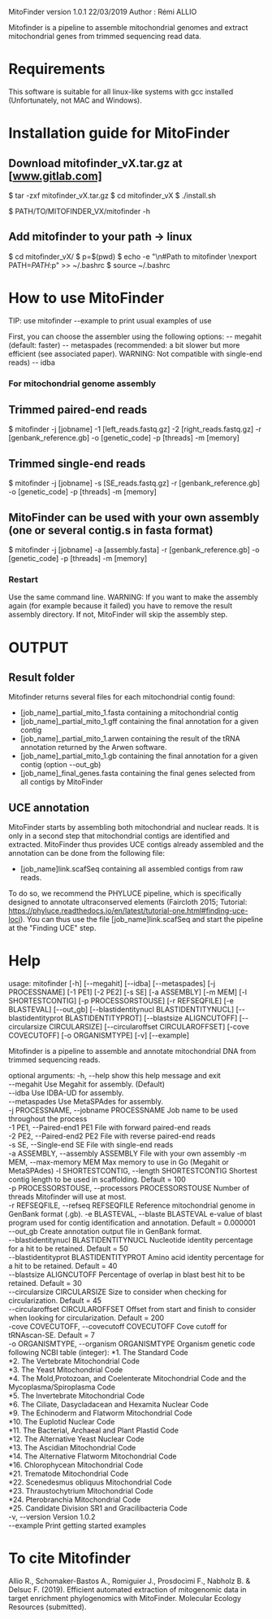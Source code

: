 MitoFinder version 1.0.1		22/03/2019
Author : Rémi ALLIO

Mitofinder is a pipeline to assemble mitochondrial genomes and extract mitochondrial genes from trimmed 
sequencing read data.

# Requirements

This software is suitable for all linux-like systems with gcc installed (Unfortunately, not MAC and Windows).

# Installation guide for MitoFinder

## Download mitofinder_vX.tar.gz at [www.gitlab.com]

$ tar -zxf mitofinder_vX.tar.gz
$ cd mitofinder_vX
$ ./install.sh

$ PATH/TO/MITOFINDER_VX/mitofinder -h

## Add mitofinder to your path -> linux

$ cd mitofinder_vX/
$ p=$(pwd)
$ echo -e "\n#Path to mitofinder \nexport PATH=$PATH:$p" >> ~/.bashrc 
$ source ~/.bashrc

# How to use MitoFinder
TIP: use mitofinder --example to print usual examples of use

First, you can choose the assembler using the following options:
-- megahit 				(default: faster)
-- metaspades			(recommended: a bit slower but more efficient (see associated paper). WARNING: Not compatible with single-end reads)
-- idba

### For mitochondrial genome assembly 

## Trimmed paired-end reads
$ mitofinder -j [jobname] -1 [left_reads.fastq.gz] -2 [right_reads.fastq.gz] -r [genbank_reference.gb] -o [genetic_code] -p [threads] -m [memory]

## Trimmed single-end reads
$ mitofinder -j [jobname] -s [SE_reads.fastq.gz] -r [genbank_reference.gb] -o [genetic_code] -p [threads] -m [memory]

## MitoFinder can be used with your own assembly (one or several contig.s in fasta format)
$ mitofinder -j [jobname] -a [assembly.fasta] -r [genbank_reference.gb] -o [genetic_code] -p [threads] -m [memory]

### Restart
Use the same command line.
WARNING: If you want to make the assembly again (for example because it failed) you have to remove the result assembly directory. If not, MitoFinder will skip the assembly step.

# OUTPUT

## Result folder

Mitofinder returns several files for each mitochondrial contig found:
- [job_name]_partial_mito_1.fasta				containing a mitochondrial contig
- [job_name]_partial_mito_1.gff				containing the final annotation for a given contig
- [job_name]_partial_mito_1.arwen				containing the result of the tRNA annotation returned by the Arwen software.
- [job_name]_partial_mito_1.gb 				containing the final annotation for a given contig (option --out_gb)
- [job_name]_final_genes.fasta				containing the final genes selected from all contigs by MitoFinder 


## UCE annotation
MitoFinder starts by assembling both mitochondrial and nuclear reads. It is only in a second step that mitochondrial contigs are identified and extracted.
MitoFinder thus provides UCE contigs already assembled and the annotation can be done from the following file:
- [job_name]link.scafSeq 	containing all assembled contigs from raw reads. 

To do so, we recommend the PHYLUCE pipeline, which is specifically designed to annotate ultraconserved elements (Faircloth  2015; Tutorial: https://phyluce.readthedocs.io/en/latest/tutorial-one.html#finding-uce-loci).
You can thus use the file [job_name]link.scafSeq and start the pipeline at the "Finding UCE" step.

# Help
usage: mitofinder [-h] [--megahit] [--idba] [--metaspades] [-j PROCESSNAME]
                  [-1 PE1] [-2 PE2] [-s SE] [-a ASSEMBLY] [-m MEM]
                  [-l SHORTESTCONTIG] [-p PROCESSORSTOUSE] [-r REFSEQFILE]
                  [-e BLASTEVAL] [--out_gb]
                  [--blastidentitynucl BLASTIDENTITYNUCL]
                  [--blastidentityprot BLASTIDENTITYPROT]
                  [--blastsize ALIGNCUTOFF] [--circularsize CIRCULARSIZE]
                  [--circularoffset CIRCULAROFFSET] [-cove COVECUTOFF]
                  [-o ORGANISMTYPE] [-v] [--example]

Mitofinder is a pipeline to assemble and annotate mitochondrial DNA from
trimmed sequencing reads.

optional arguments:
  -h, --help                                                show this help message and exit  
  --megahit                                                 Use Megahit for assembly. (Default)  
  --idba                                                    Use IDBA-UD for assembly.  
  --metaspades                                              Use MetaSPAdes for assembly.  
  -j PROCESSNAME, --jobname PROCESSNAME                     Job name to be used throughout the process  
  -1 PE1, --Paired-end1 PE1                                 File with forward paired-end reads  
  -2 PE2, --Paired-end2 PE2                                 File with reverse paired-end reads  
  -s SE, --Single-end SE                                    File with single-end reads  
  -a ASSEMBLY, --assembly ASSEMBLY                          File with your own assembly
  -m MEM, --max-memory MEM                                  Max memory to use in Go (Megahit or MetaSPAdes)
  -l SHORTESTCONTIG, --length SHORTESTCONTIG                Shortest contig length to be used in scaffolding. Default = 100  
  -p PROCESSORSTOUSE, --processors PROCESSORSTOUSE          Number of threads Mitofinder will use at most.  
  -r REFSEQFILE, --refseq REFSEQFILE                        Reference mitochondrial genome in GenBank format (.gb).
  -e BLASTEVAL, --blaste BLASTEVAL                          e-value of blast program used for contig identification and annotation. Default = 0.000001  
  --out_gb                                                  Create annotation output file in GenBank format.  
  --blastidentitynucl BLASTIDENTITYNUCL                     Nucleotide identity percentage for a hit to be retained. Default = 50  
  --blastidentityprot BLASTIDENTITYPROT                     Amino acid identity percentage for a hit to be retained. Default = 40  
  --blastsize ALIGNCUTOFF                                   Percentage of overlap in blast best hit to be retained. Default = 30  
  --circularsize CIRCULARSIZE                               Size to consider when checking for circularization. Default = 45  
  --circularoffset CIRCULAROFFSET                           Offset from start and finish to consider when looking for circularization. Default = 200  
  -cove COVECUTOFF, --covecutoff COVECUTOFF                 Cove cutoff for tRNAscan-SE. Default = 7  
  -o ORGANISMTYPE, --organism ORGANISMTYPE                  Organism genetic code following NCBI table (integer):
                        *1. The Standard Code  
                        *2. The Vertebrate Mitochondrial Code  
                        *3. The Yeast Mitochondrial Code  
                        *4. The Mold,Protozoan, and Coelenterate Mitochondrial Code and the Mycoplasma/Spiroplasma Code  
                        *5. The Invertebrate Mitochondrial Code  
                        *6. The Ciliate, Dasycladacean and Hexamita Nuclear Code  
                        *9. The Echinoderm and Flatworm Mitochondrial Code  
                        *10. The Euplotid Nuclear Code  
                        *11. The Bacterial, Archaeal and Plant Plastid Code  
                        *12. The Alternative Yeast Nuclear Code  
                        *13. The Ascidian Mitochondrial Code  
                        *14. The Alternative Flatworm Mitochondrial Code  
                        *16. Chlorophycean Mitochondrial Code  
                        *21. Trematode Mitochondrial Code  
                        *22. Scenedesmus obliquus Mitochondrial Code  
                        *23. Thraustochytrium Mitochondrial Code  
                        *24. Pterobranchia Mitochondrial Code  
                        *25. Candidate Division SR1 and Gracilibacteria Code  
  -v, --version         Version 1.0.2  
  --example             Print getting started examples  
  
# To cite Mitofinder

Allio R., Schomaker-Bastos A., Romiguier J., Prosdocimi F., Nabholz B. & Delsuc F. (2019). Efficient automated extraction of mitogenomic data in target enrichment phylogenomics with MitoFinder. Molecular Ecology Resources (submitted).
